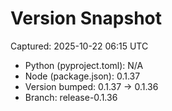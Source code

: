 # Version Snapshot

Captured: 2025-10-22 06:15 UTC

- Python (pyproject.toml): N/A
- Node (package.json):    0.1.37
- Version bumped: 0.1.37 → 0.1.36
- Branch: release-0.1.36
